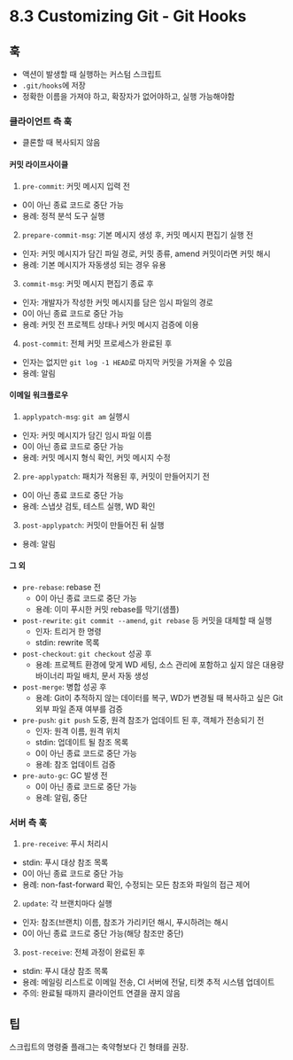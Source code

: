 # 8.3 Customizing Git - Git Hooks

## 훅

- 액션이 발생할 때 실행하는 커스텀 스크립트
- `.git/hooks`에 저장
- 정확한 이름을 가져야 하고, 확장자가 없어야하고, 실행 가능해야함

### 클라이언트 측 훅

- 클론할 때 복사되지 않음

#### 커밋 라이프사이클

1. `pre-commit`: 커밋 메시지 입력 전
  - 0이 아닌 종료 코드로 중단 가능
  - 용례: 정적 분석 도구 실행
2. `prepare-commit-msg`: 기본 메시지 생성 후, 커밋 메시지 편집기 실행 전
  - 인자: 커밋 메시지가 담긴 파일 경로, 커밋 종류, amend 커밋이라면 커밋 해시
  - 용례: 기본 메시지가 자동생성 되는 경우 유용
3. `commit-msg`: 커밋 메시지 편집기 종료 후
  - 인자: 개발자가 작성한 커밋 메시지를 담은 임시 파일의 경로
  - 0이 아닌 종료 코드로 중단 가능
  - 용례: 커밋 전 프로젝트 상태나 커밋 메시지 검증에 이용
4. `post-commit`: 전체 커밋 프로세스가 완료된 후
  - 인자는 없지만 `git log -1 HEAD`로 마지막 커밋을 가져올 수 있음
  - 용례: 알림

#### 이메일 워크플로우

1. `applypatch-msg`: `git am` 실행시
  - 인자: 커밋 메시지가 담긴 임시 파일 이름
  - 0이 아닌 종료 코드로 중단 가능
  - 용례: 커밋 메시지 형식 확인, 커밋 메시지 수정
2. `pre-applypatch`: 패치가 적용된 후, 커밋이 만들어지기 전
  - 0이 아닌 종료 코드로 중단 가능
  - 용례: 스냅샷 검토, 테스트 실행, WD 확인
3. `post-applypatch`: 커밋이 만들어진 뒤 실행

- 용례: 알림

#### 그 외

- `pre-rebase`: rebase 전
  - 0이 아닌 종료 코드로 중단 가능
  - 용례: 이미 푸시한 커밋 rebase를 막기(샘플)
- `post-rewrite`: `git commit --amend`, `git rebase` 등 커밋을 대체할 때 실행
  - 인자: 트리거 한 명령
  - stdin: rewrite 목록
- `post-checkout`: `git checkout` 성공 후
  - 용례: 프로젝트 환경에 맞게 WD 세팅, 소스 관리에 포함하고 싶지 않은 대용량 바이너리 파일 배치, 문서 자동 생성
- `post-merge`: 병합 성공 후
  - 용례: Git이 추적하지 않는 데이터를 복구, WD가 변경될 때 복사하고 싶은 Git 외부 파일 존재 여부를 검증
- `pre-push`: `git push` 도중, 원격 참조가 업데이트 된 후, 객체가 전송되기 전
  - 인자: 원격 이름, 원격 위치
  - stdin: 업데이트 될 참조 목록
  - 0이 아닌 종료 코드로 중단 가능
  - 용례: 참조 업데이트 검증
- `pre-auto-gc`: GC 발생 전
  - 0이 아닌 종료 코드로 중단 가능
  - 용례: 알림, 중단

### 서버 측 훅

1. `pre-receive`: 푸시 처리시
  - stdin: 푸시 대상 참조 목록
  - 0이 아닌 종료 코드로 중단 가능
  - 용례: non-fast-forward 확인, 수정되는 모든 참조와 파일의 접근 제어
2. `update`: 각 브랜치마다 실행
  - 인자: 참조(브랜치) 이름, 참조가 가리키던 해시, 푸시하려는 해시
  - 0이 아닌 종료 코드로 중단 가능(해당 참조만 중단)
3. `post-receive`: 전체 과정이 완료된 후
  - stdin: 푸시 대상 참조 목록
  - 용례: 메일링 리스트로 이메일 전송, CI 서버에 전달, 티켓 추적 시스템 업데이트
  - 주의: 완료될 때까지 클라이언트 연결을 끊지 않음

## 팁

스크립트의 명령줄 플래그는 축약형보다 긴 형태를 권장.
